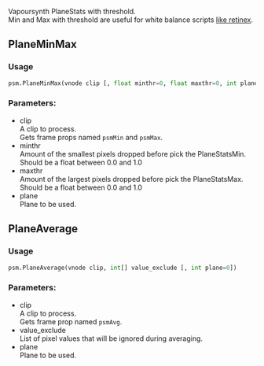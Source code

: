 Vapoursynth PlaneStats with threshold.\
Min and Max with threshold are useful for white balance scripts [like retinex](https://github.com/dnjulek/jvsfunc/blob/f7e1cad6f8cebeb011f8e6ee1d618526217da267/jvsfunc/misc.py#L53).

## PlaneMinMax

### Usage
```python
psm.PlaneMinMax(vnode clip [, float minthr=0, float maxthr=0, int plane=0])
```
### Parameters:

- clip\
    A clip to process.\
    Gets frame props named ``psmMin`` and ``psmMax``.
- minthr\
    Amount of the smallest pixels dropped before pick the PlaneStatsMin.\
    Should be a float between 0.0 and 1.0
- maxthr\
    Amount of the largest pixels dropped before pick the PlaneStatsMax.\
    Should be a float between 0.0 and 1.0
- plane\
    Plane to be used.


## PlaneAverage

### Usage
```python
psm.PlaneAverage(vnode clip, int[] value_exclude [, int plane=0])
```
### Parameters:

- clip\
    A clip to process.\
    Gets frame prop named ``psmAvg``.
- value_exclude\
    List of pixel values that will be ignored during averaging.
- plane\
    Plane to be used.